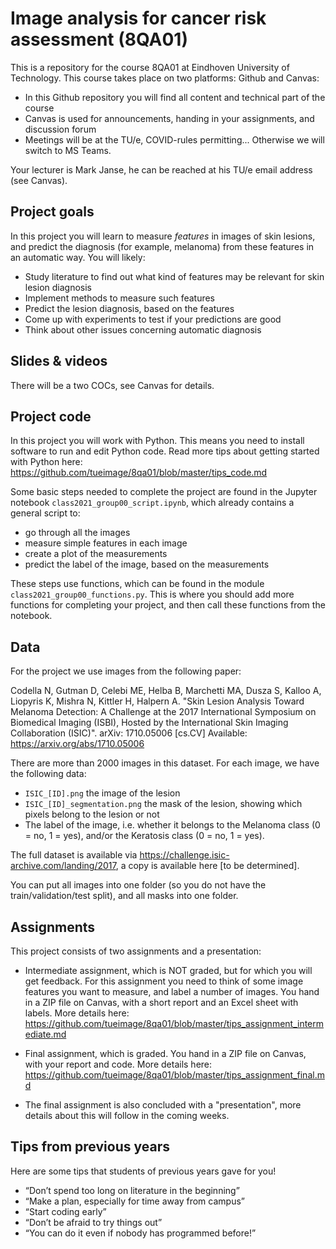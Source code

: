 # Image analysis for cancer risk assessment (8QA01)

This is a repository for the course 8QA01 at Eindhoven University of Technology. This course takes place on two platforms: Github and Canvas:

* In this Github repository you will find all content and technical part of the course
* Canvas is used for announcements, handing in your assignments, and discussion forum
* Meetings will be at the TU/e, COVID-rules permitting... Otherwise we will switch to MS Teams.

Your lecturer is Mark Janse, he can be reached at his TU/e email address (see Canvas).

## Project goals

In this project you will learn to measure *features* in images of skin lesions, and predict the diagnosis (for example, melanoma) from these features in an automatic way. You will likely:
* Study literature to find out what kind of features may be relevant for skin lesion diagnosis
* Implement methods to measure such features
* Predict the lesion diagnosis, based on the features
* Come up with experiments to test if your predictions are good
* Think about other issues concerning automatic diagnosis

## Slides & videos
There will be a two COCs, see Canvas for details.

## Project code

In this project you will work with Python. This means you need to install software to run and edit Python code. Read more tips about getting started with Python here: https://github.com/tueimage/8qa01/blob/master/tips_code.md

Some basic steps needed to complete the project are found in the Jupyter notebook `class2021_group00_script.ipynb`, which already contains a general script to:

* go through all the images
* measure simple features in each image
* create a plot of the measurements
* predict the label of the image, based on the measurements

These steps use functions, which can be found in the module `class2021_group00_functions.py`. This is where you should add more functions for completing your project, and then call these functions from the notebook.

## Data

For the project we use images from the following paper:

Codella N, Gutman D, Celebi ME, Helba B, Marchetti MA, Dusza S, Kalloo A, Liopyris K, Mishra N, Kittler H, Halpern A. "Skin Lesion Analysis Toward Melanoma Detection: A Challenge at the 2017 International Symposium on Biomedical Imaging (ISBI), Hosted by the International Skin Imaging Collaboration (ISIC)". arXiv: 1710.05006 [cs.CV] Available: https://arxiv.org/abs/1710.05006


There are more than 2000 images in this dataset. For each image, we have the following data:

*	`ISIC_[ID].png` the image of the lesion
*	`ISIC_[ID]_segmentation.png` the mask of the lesion, showing which pixels belong to the lesion or not
* The label of the image, i.e. whether it belongs to the Melanoma class (0 = no, 1 = yes), and/or the Keratosis class (0 = no, 1 = yes).

The full dataset is available via https://challenge.isic-archive.com/landing/2017, a copy is available here [to be determined].

You can put all images into one folder (so you do not have the train/validation/test split), and all masks into one folder.


## Assignments

This project consists of two assignments and a presentation:

* Intermediate assignment, which is NOT graded, but for which you will get feedback. For this assignment you need to think of some image features you want to measure, and label a number of images. You hand in a ZIP file on Canvas, with a short report and an Excel sheet with labels. More details here: https://github.com/tueimage/8qa01/blob/master/tips_assignment_intermediate.md

* Final assignment, which is graded. You hand in a ZIP file on Canvas, with your report and code. More details here: https://github.com/tueimage/8qa01/blob/master/tips_assignment_final.md

* The final assignment is also concluded with a "presentation", more details about this will follow in the coming weeks.

## Tips from previous years

Here are some tips that students of previous years gave for you!

* “Don’t spend too long on literature in the beginning”
* “Make a plan, especially for time away from campus”
* “Start coding early”
* “Don’t be afraid to try things out”
* “You can do it even if nobody has programmed before!”
